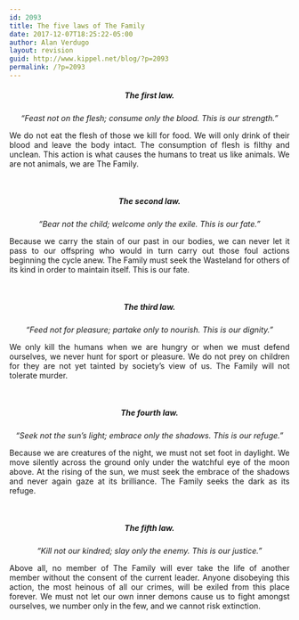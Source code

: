 ```yaml
---
id: 2093
title: The five laws of The Family
date: 2017-12-07T18:25:22-05:00
author: Alan Verdugo
layout: revision
guid: http://www.kippel.net/blog/?p=2093
permalink: /?p=2093
---
```

<h5 style="text-align: center;">
  The first law.
</h5>

<p style="text-align: center;">
  <em>&#8220;Feast not on the flesh; consume only the blood. This is our strength.&#8221;</em>
</p>

<p style="text-align: justify;">
  We do not eat the flesh of those we kill for food. We will only drink of their blood and leave the body intact. The consumption of flesh is filthy and unclean. This action is what causes the humans to treat us like animals. We are not animals, we are The Family.
</p>

&nbsp;

<h5 style="text-align: center;">
  The second law.
</h5>

<p style="text-align: center;">
  <em>&#8220;Bear not the child; welcome only the exile. This is our fate.&#8221;</em>
</p>

<p style="text-align: justify;">
  Because we carry the stain of our past in our bodies, we can never let it pass to our offspring who would in turn carry out those foul actions beginning the cycle anew. The Family must seek the Wasteland for others of its kind in order to maintain itself. This is our fate.
</p>

&nbsp;

<h5 style="text-align: center;">
  The third law.
</h5>

<p style="text-align: center;">
  <em>&#8220;Feed not for pleasure; partake only to nourish. This is our dignity.&#8221;</em>
</p>

<p style="text-align: justify;">
  We only kill the humans when we are hungry or when we must defend ourselves, we never hunt for sport or pleasure. We do not prey on children for they are not yet tainted by society&#8217;s view of us. The Family will not tolerate murder.
</p>

&nbsp;

<h5 style="text-align: center;">
  The fourth law.
</h5>

<p style="text-align: center;">
  <em>&#8220;Seek not the sun&#8217;s light; embrace only the shadows. This is our refuge.&#8221;</em>
</p>

<p style="text-align: justify;">
  Because we are creatures of the night, we must not set foot in daylight. We move silently across the ground only under the watchful eye of the moon above. At the rising of the sun, we must seek the embrace of the shadows and never again gaze at its brilliance. The Family seeks the dark as its refuge.
</p>

&nbsp;

<h5 style="text-align: center;">
  The fifth law.
</h5>

<p style="text-align: center;">
  <em>&#8220;Kill not our kindred; slay only the enemy. This is our justice.&#8221;</em>
</p>

<p style="text-align: justify;">
  Above all, no member of The Family will ever take the life of another member without the consent of the current leader. Anyone disobeying this action, the most heinous of all our crimes, will be exiled from this place forever. We must not let our own inner demons cause us to fight amongst ourselves, we number only in the few, and we cannot risk extinction.
</p>